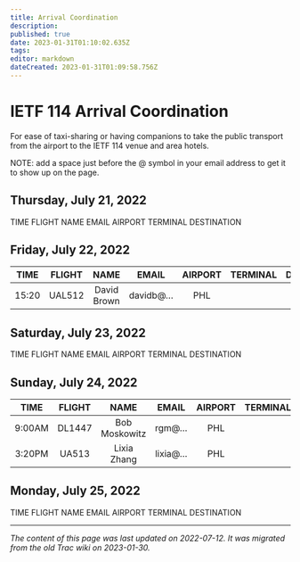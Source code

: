 ```yaml
---
title: Arrival Coordination
description: 
published: true
date: 2023-01-31T01:10:02.635Z
tags: 
editor: markdown
dateCreated: 2023-01-31T01:09:58.756Z
---
```


# IETF 114 Arrival Coordination
For ease of taxi-sharing or having companions to take the public transport from the airport to the IETF 114 venue and area hotels.

NOTE: add a space just before the @ symbol in your email address to get it to show up on the page.

## Thursday, July 21, 2022

TIME	FLIGHT	NAME	EMAIL	AIRPORT	TERMINAL	DESTINATION
## Friday, July 22, 2022
|  TIME | FLIGHT |     NAME    |   EMAIL  | AIRPORT | TERMINAL | DESTINATION |
|:-----:|:------:|:-----------:|:--------:|:-------:|:--------:|:-----------:|
| 15:20 | UAL512 | David Brown | davidb@… | PHL     |          | Sheraton    |
## Saturday, July 23, 2022
TIME	FLIGHT	NAME	EMAIL	AIRPORT	TERMINAL	DESTINATION

## Sunday, July 24, 2022
|  TIME  | FLIGHT |      NAME     |  EMAIL  | AIRPORT | TERMINAL | DESTINATION |
|:------:|:------:|:-------------:|:-------:|:-------:|:--------:|:-----------:|
| 9:00AM | DL1447 | Bob Moskowitz | rgm@…   | PHL     |          | Sheraton    |
| 3:20PM | UA513  | Lixia Zhang   | lixia@… | PHL     |          | Sheraton    |

## Monday, July 25, 2022
TIME	FLIGHT	NAME	EMAIL	AIRPORT	TERMINAL	DESTINATION
&nbsp;
&nbsp;
&nbsp;

---

*The content of this page was last updated on 2022-07-12. It was migrated from the old Trac wiki on 2023-01-30.*
